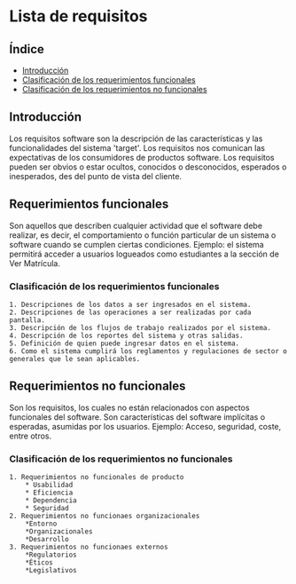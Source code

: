 # Lista de requisitos

## Índice
* [Introducción](#Introducción)
* [Clasificación de los requerimientos funcionales](#Clasificación-de-los-requerimientos-funcionales)
* [Clasificación de los requerimientos no funcionales](#Clasificación-de-los-requerimientos-no-funcionales)


## Introducción

  Los requisitos software son la descripción de las características y las funcionalidades del sistema 'target'. Los requisitos nos comunican las expectativas de los consumidores de productos software. Los requisitos pueden ser obvios o estar ocultos, conocidos o desconocidos, esperados o inesperados, des del punto de vista del cliente.
  
## Requerimientos funcionales
Son aquellos que describen cualquier actividad que el software debe realizar, es decir, el comportamiento o función particular de un sistema o software cuando se cumplen ciertas condiciones. Ejemplo: el sistema permitirá acceder a usuarios logueados como estudiantes a la sección de Ver Matrícula.
  
### Clasificación de los requerimientos funcionales

    1. Descripciones de los datos a ser ingresados en el sistema.
    2. Descripciones de las operaciones a ser realizadas por cada pantalla.
    3. Descripción de los flujos de trabajo realizados por el sistema.
    4. Descripción de los reportes del sistema y otras salidas.
    5. Definición de quien puede ingresar datos en el sistema.
    6. Como el sistema cumplirá los reglamentos y regulaciones de sector o generales que le sean aplicables.
    

## Requerimientos no funcionales
Son los requisitos, los cuales no están relacionados con aspectos funcionales del software. Son características del software implícitas o esperadas, asumidas por los usuarios. Ejemplo: Acceso, seguridad, coste, entre otros.

### Clasificación de los requerimientos no funcionales

    1. Requerimientos no funcionales de producto     
        * Usabilidad
        * Eficiencia
        * Dependencia
        * Seguridad
    2. Requerimientos no funcionaes organizacionales
        *Entorno
        *Organizacionales
        *Desarrollo
    3. Requerimientos no funcionaes externos 
        *Regulatorios
        *Éticos
        *Legislativos
